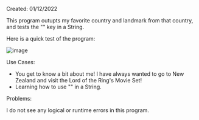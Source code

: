 Created: 01/12/2022

This program outupts my favorite country and landmark from that country, and tests the "\" key in a String.

Here is a quick test of the program:

![image](https://user-images.githubusercontent.com/104415326/167356178-893dbc8c-322e-437b-90ed-50a9895ac184.png)

Use Cases:

 - You get to know a bit about me! I have always wanted to go to New Zealand and visit the Lord of the Ring's Movie Set! 
 - Learning how to use "\" in a String.

Problems: 

I do not see any logical or runtime errors in this program.
